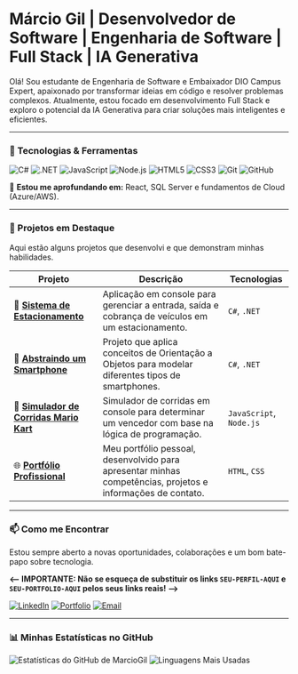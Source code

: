 # Márcio Gil | Desenvolvedor de Software | Engenharia de Software | Full Stack | IA Generativa

Olá! Sou estudante de Engenharia de Software e Embaixador DIO Campus Expert, apaixonado por transformar ideias em código e resolver problemas complexos. Atualmente, estou focado em desenvolvimento Full Stack e exploro o potencial da IA Generativa para criar soluções mais inteligentes e eficientes.

---

### 🚀 Tecnologias & Ferramentas

![C#](https://img.shields.io/badge/C%23-239120?style=for-the-badge&logo=c-sharp&logoColor=white)
![.NET](https://img.shields.io/badge/.NET-512BD4?style=for-the-badge&logo=dotnet&logoColor=white)
![JavaScript](https://img.shields.io/badge/JavaScript-F7DF1E?style=for-the-badge&logo=javascript&logoColor=black)
![Node.js](https://img.shields.io/badge/Node.js-43853D?style=for-the-badge&logo=node.js&logoColor=white)
![HTML5](https://img.shields.io/badge/HTML5-E34F26?style=for-the-badge&logo=html5&logoColor=white)
![CSS3](https://img.shields.io/badge/CSS3-1572B6?style=for-the-badge&logo=css3&logoColor=white)
![Git](https://img.shields.io/badge/GIT-E44C30?style=for-the-badge&logo=git&logoColor=white)
![GitHub](https://img.shields.io/badge/GitHub-100000?style=for-the-badge&logo=github&logoColor=white)

🌱 **Estou me aprofundando em:** React, SQL Server e fundamentos de Cloud (Azure/AWS).

---

### 🔭 Projetos em Destaque

Aqui estão alguns projetos que desenvolvi e que demonstram minhas habilidades.

| Projeto | Descrição | Tecnologias |
|---|---|---|
| 🚗 **[Sistema de Estacionamento](https://github.com/MarcioGil/EstacionamentoApp)** | Aplicação em console para gerenciar a entrada, saída e cobrança de veículos em um estacionamento. | `C#`, `.NET` |
| 📱 **[Abstraindo um Smartphone](https://github.com/MarcioGil/trilha-net-poo-desafio)** | Projeto que aplica conceitos de Orientação a Objetos para modelar diferentes tipos de smartphones. | `C#`, `.NET` |
| 🏁 **[Simulador de Corridas Mario Kart](https://github.com/MarcioGil/Simulador_Mario_Kart)** | Simulador de corridas em console para determinar um vencedor com base na lógica de programação. | `JavaScript`, `Node.js` |
| 🌐 **[Portfólio Profissional](https://github.com/MarcioGil/meu-portfolio_profissional)** | Meu portfólio pessoal, desenvolvido para apresentar minhas competências, projetos e informações de contato. | `HTML`, `CSS` |

---

### 📫 Como me Encontrar

Estou sempre aberto a novas oportunidades, colaborações e um bom bate-papo sobre tecnologia.

**<-- IMPORTANTE: Não se esqueça de substituir os links `SEU-PERFIL-AQUI` e `SEU-PORTFOLIO-AQUI` pelos seus links reais! -->**

[![LinkedIn](https://img.shields.io/badge/LinkedIn-0077B5?style=for-the-badge&logo=linkedin&logoColor=white)](https://www.linkedin.com/in/SEU-PERFIL-AQUI/)
[![Portfolio](https://img.shields.io/badge/Portfolio-D14836?style=for-the-badge&logo=google-chrome&logoColor=white)](https://SEU-PORTFOLIO-AQUI/)
[![Email](https://img.shields.io/badge/Email-000000?style=for-the-badge&logo=gmail&logoColor=white)](mailto:marciopaivagil@gmail.com)

---

### 📊 Minhas Estatísticas no GitHub

![Estatísticas do GitHub de MarcioGil](https://github-readme-stats.vercel.app/api?username=MarcioGil&show_icons=true&theme=dracula&include_all_commits=true&count_private=true)
![Linguagens Mais Usadas](https://github-readme-stats.vercel.app/api/top-langs/?username=MarcioGil&layout=compact&langs_count=7&theme=dracula)